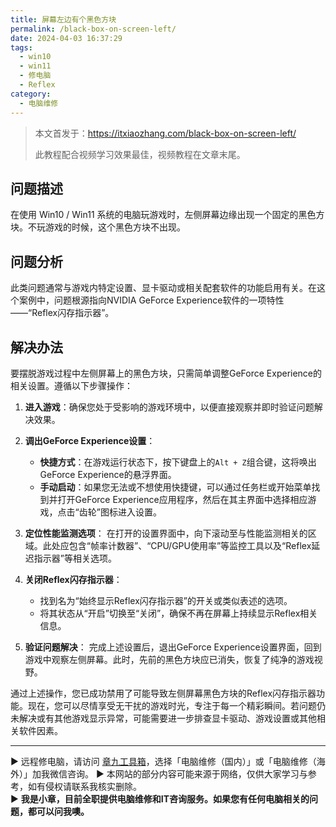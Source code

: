 ```yaml
---
title: 屏幕左边有个黑色方块
permalink: /black-box-on-screen-left/
date: 2024-04-03 16:37:29
tags:
  - win10
  - win11
  - 修电脑
  - Reflex
category:
  - 电脑维修
---
```



> 本文首发于：<https://itxiaozhang.com/black-box-on-screen-left/>
>
> 此教程配合视频学习效果最佳，视频教程在文章末尾。

## 问题描述

在使用 Win10 / Win11 系统的电脑玩游戏时，左侧屏幕边缘出现一个固定的黑色方块。不玩游戏的时候，这个黑色方块不出现。

<!--more-->

## 问题分析

此类问题通常与游戏内特定设置、显卡驱动或相关配套软件的功能启用有关。在这个案例中，问题根源指向NVIDIA GeForce Experience软件的一项特性——“Reflex闪存指示器”。

## 解决办法

要摆脱游戏过程中左侧屏幕上的黑色方块，只需简单调整GeForce Experience的相关设置。遵循以下步骤操作：

1. **进入游戏**：确保您处于受影响的游戏环境中，以便直接观察并即时验证问题解决效果。

2. **调出GeForce Experience设置**：
   - **快捷方式**：在游戏运行状态下，按下键盘上的`Alt + Z`组合键，这将唤出GeForce Experience的悬浮界面。
   - **手动启动**：如果您无法或不想使用快捷键，可以通过任务栏或开始菜单找到并打开GeForce Experience应用程序，然后在其主界面中选择相应游戏，点击“齿轮”图标进入设置。

3. **定位性能监测选项**：
   在打开的设置界面中，向下滚动至与性能监测相关的区域。此处应包含“帧率计数器”、“CPU/GPU使用率”等监控工具以及“Reflex延迟指示器”等相关选项。

4. **关闭Reflex闪存指示器**：
   - 找到名为“始终显示Reflex闪存指示器”的开关或类似表述的选项。
   - 将其状态从“开启”切换至“关闭”，确保不再在屏幕上持续显示Reflex相关信息。

5. **验证问题解决**：
   完成上述设置后，退出GeForce Experience设置界面，回到游戏中观察左侧屏幕。此时，先前的黑色方块应已消失，恢复了纯净的游戏视野。

通过上述操作，您已成功禁用了可能导致左侧屏幕黑色方块的Reflex闪存指示器功能。现在，您可以尽情享受无干扰的游戏时光，专注于每一个精彩瞬间。若问题仍未解决或有其他游戏显示异常，可能需要进一步排查显卡驱动、游戏设置或其他相关软件因素。

---
▶ 远程修电脑，请访问 [章九工具箱](https://zhang9.com/)，选择「电脑维修（国内）」或「电脑维修（海外）」加我微信咨询。 
▶ 本网站的部分内容可能来源于网络，仅供大家学习与参考，如有侵权请联系我核实删除。  
▶ **我是小章，目前全职提供电脑维修和IT咨询服务。如果您有任何电脑相关的问题，都可以问我噢。**  
